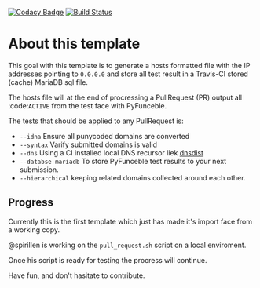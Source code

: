 [![Codacy Badge](https://api.codacy.com/project/badge/Grade/d94d8d70ef3d4a329b4b562ddeb9b05d)](https://app.codacy.com/gh/dns-test/rpz.mypdns.cloud?utm_source=github.com&utm_medium=referral&utm_content=dns-test/rpz.mypdns.cloud&utm_campaign=Badge_Grade_Dashboard)
[![Build Status](https://travis-ci.com/dns-test/rpz.mypdns.cloud.svg?branch=master)](https://travis-ci.com/dns-test/rpz.mypdns.cloud)

# About this template
This goal with this template is to generate a hosts formatted file with the IP addresses 
pointing to `0.0.0.0` and store all test result in a Travis-CI stored (cache) MariaDB sql 
file.

The hosts file will at the end of procressing a PullRequest (PR) output all :code:`ACTIVE` 
from the test face with PyFunceble.

The tests that should be applied to any PullRequest is:

* `--idna` Ensure all punycoded domains are converted
* `--syntax` Varify submitted domains is valid
* `--dns` Using a CI installed local DNS recursor liek [dnsdist](https://dnsdist.org/)
* `--databse mariadb` To store PyFunceble test results to your next submission.
* `--hierarchical` keeping related domains collected around each other.

## Progress
Currently this is the first template which just has made it's import face from a 
working copy.

@spirillen is working on the `pull_request.sh` script on a local enviroment.

Once his script is ready for testing the procress will continue.

Have fun, and don't hasitate to contribute.
